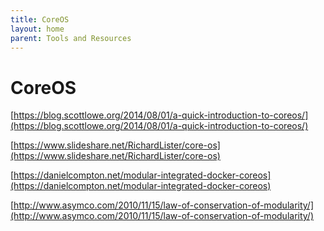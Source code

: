 ```yaml
---
title: CoreOS
layout: home
parent: Tools and Resources
---
```


# CoreOS

[https://blog.scottlowe.org/2014/08/01/a-quick-introduction-to-coreos/](https://blog.scottlowe.org/2014/08/01/a-quick-introduction-to-coreos/)

[https://www.slideshare.net/RichardLister/core-os](https://www.slideshare.net/RichardLister/core-os)

[https://danielcompton.net/modular-integrated-docker-coreos](https://danielcompton.net/modular-integrated-docker-coreos)

[http://www.asymco.com/2010/11/15/law-of-conservation-of-modularity/](http://www.asymco.com/2010/11/15/law-of-conservation-of-modularity/)
